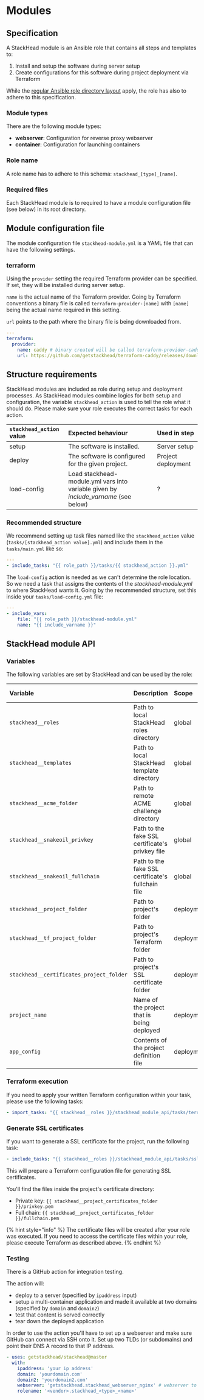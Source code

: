 # Modules

## Specification

A StackHead module is an Ansible role that contains all steps and templates to:

1. Install and setup the software during server setup
2. Create configurations for this software during project deployment via Terraform

While the [regular Ansible role directory layout](https://docs.ansible.com/ansible/latest/user_guide/playbooks_best_practices.html#directory-layout) apply, the role has also to adhere to this specification.

### Module types

There are the following module types:

* **webserver**: Configuration for reverse proxy webserver
* **container**: Configuration for launching containers

### Role name

A role name has to adhere to this schema: `stackhead_[type]_[name]`.

### Required files

Each StackHead module is to required to have a module configuration file \(see below\) in its root directory.

## Module configuration file

The module configuration file `stackhead-module.yml` is a YAML file that can have the following settings.

### terraform

Using the `provider` setting the required Terraform provider can be specified. If set, they will be installed during server setup.

`name` is the actual name of the Terraform provider. Going by Terraform conventions a binary file is called `terraform-provider-[name]` with `[name]` being the actual name required in this setting.

`url` points to the path where the binary file is being downloaded from.

```yaml
---
terraform:
  provider:
    name: caddy # binary created will be called terraform-provider-caddy
    url: https://github.com/getstackhead/terraform-caddy/releases/download/v1.0.0/terraform-provider-caddy
```

## Structure requirements

StackHead modules are included as role during setup and deployment processes. As StackHead modules combine logics for both setup and configuration, the variable `stackhead_action` is used to tell the role what it should do. Please make sure your role executes the correct tasks for each action.

| `stackhead_action` value | Expected behaviour | Used in step |
| :--- | :--- | :--- |
| setup | The software is installed. | Server setup |
| deploy | The software is configured for the given project. | Project deployment |
| load-config | Load stackhead-module.yml vars into variable given by _include\_varname_ \(see below\) | ? |

### Recommended structure

We recommend setting up task files named like the `stackhead_action` value \(`tasks/[stackhead_action value].yml`\) and include them in the `tasks/main.yml` like so:

```yaml
---
- include_tasks: "{{ role_path }}/tasks/{{ stackhead_action }}.yml"
```

The `load-config` action is needed as we can't determine the role location. So we need a task that assigns the contents of the _stackhead-module.yml_ to where StackHead wants it. Going by the recommended structure, set this inside your `tasks/load-config.yml` file:

```yaml
---
- include_vars:
    file: "{{ role_path }}/stackhead-module.yml"
    name: "{{ include_varname }}"
```

## StackHead module API

### Variables

The following variables are set by StackHead and can be used by the role:

| Variable | Description | Scope | Data type |
| :--- | :--- | :--- | :--- |
| `stackhead__roles` | Path to local StackHead roles directory | global | string |
| `stackhead__templates` | Path to local StackHead template directory | global | string |
| `stackhead__acme_folder` | Path to remote ACME challenge directory | global | string |
| `stackhead__snakeoil_privkey` | Path to the fake SSL certificate's privkey file | global | string |
| `stackhead__snakeoil_fullchain` | Path to the fake SSL certificate's fullchain file | global | string |
| `stackhead__project_folder` | Path to project's folder | deployment | string |
| `stackhead__tf_project_folder` | Path to project's Terraform folder | deployment | string |
| `stackhead__certificates_project_folder` | Path to project's SSL certificate folder | deployment | string |
| `project_name` | Name of the project that is being deployed | deployment | string |
| `app_config` | Contents of the project definition file | deployment | object |

### Terraform execution

If you need to apply your written Terraform configuration within your task, please use the following tasks:

```yaml
- import_tasks: "{{ stackhead__roles }}/stackhead_module_api/tasks/terraform.yml"
```

### Generate SSL certificates

If you want to generate a SSL certificate for the project, run the following task:

```yaml
- include_tasks: "{{ stackhead__roles }}/stackhead_module_api/tasks/ssl-certificate.yml"
```

This will prepare a Terraform configuration file for generating SSL certificates.

You'll find the files inside the project's certificate directory:

* Private key: `{{ stackhead__project_certificates_folder }}/privkey.pem`
* Full chain: `{{ stackhead__project_certificates_folder }}/fullchain.pem`

{% hint style="info" %}
The certificate files will be created after your role was executed. If you need to access the certificate files within your role, please execute Terraform as described above.
{% endhint %}

### Testing

There is a GitHub action for integration testing.

The action will:

* deploy to a server (specified by `ipaddress` input)
* setup a multi-container application and made it available at two domains (specified by `domain` and `domain2`)
* test that content is served correctly
* tear down the deployed application

In order to use the action you'll have to set up a webserver and make sure GitHub can connect via SSH onto it.
Set up two TLDs (or subdomains) and point their DNS A record to that IP address.

```yaml
- uses: getstackhead/stackhead@master
  with:
    ipaddress: 'your ip address'
    domain: 'yourdomain.com'
    domain2: 'yourdomain2.com'
    webserver: 'getstackhead.stackhead_webserver_nginx' # webserver to use (make sure to install it)
    rolename: '<vendor>.stackhead_<type>_<name>'
```

